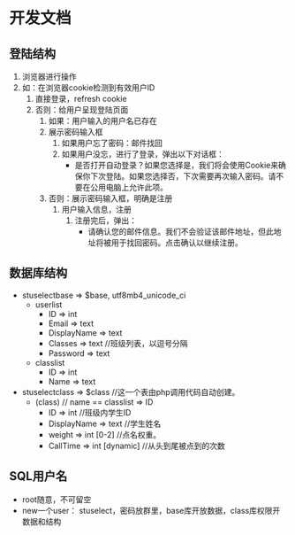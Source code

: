 # 开发文档
## 登陆结构
1. 浏览器进行操作
2. 如：在浏览器cookie检测到有效用户ID
   1. 直接登录，refresh cookie
   2. 否则：给用户呈现登陆页面
      1. 如果：用户输入的用户名已存在
        1. 展示密码输入框
           1. 如果用户忘了密码：邮件找回
           2. 如果用户没忘，进行了登录，弹出以下对话框：
                - 是否打开自动登录？如果您选择是，我们将会使用Cookie来确保你下次登陆。如果您选择否，下次需要再次输入密码。请不要在公用电脑上允许此项。
      2. 否则：展示密码输入框，明确是注册
         1. 用户输入信息，注册
            1. 注册完后，弹出：
                -  请确认您的邮件信息。我们不会验证该邮件地址，但此地址将被用于找回密码。点击确认以继续注册。
## 数据库结构
- stuselectbase => $base, utf8mb4_unicode_ci
  - userlist
    - ID => int
    - Email => text
    - DisplayName => text
    - Classes => text //班级列表，以逗号分隔
    - Password => text
  - classlist
    - ID => int
    - Name => text
- stuselectclass => $class //这一个表由php调用代码自动创建。
  - (class) // name == classlist => ID
    - ID => int //班级内学生ID
    - DisplayName => text //学生姓名
    - weight => int [0-2] //点名权重。
    - CallTime => int [dynamic] //从头到尾被点到的次数

## SQL用户名
- root随意，不可留空
- new一个user： stuselect，密码放群里，base库开放数据，class库权限开数据和结构